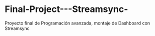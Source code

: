# Final-Project---Streamsync-
Proyecto final de Programación avanzada, montaje de Dashboard con Streamsync 
